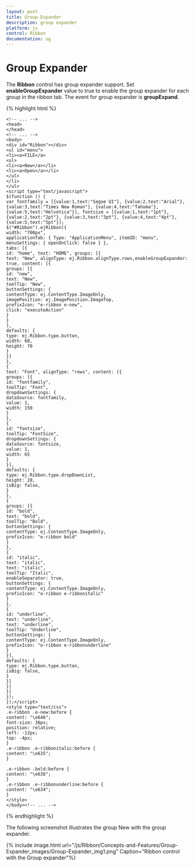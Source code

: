 ```yaml
---
layout: post
title: Group-Expander
description: group expander
platform: js
control: Ribbon
documentation: ug
---
```


# Group Expander

The **Ribbon** control has group expander support. Set **enableGroupExpander** value to true to enable the group expander for each group in the ribbon tab. The event for group expander is **groupExpand**.

{% highlight html %}

	<!-- ... -->
	<head>
	</head>
	<!-- ... -->
	<body>
	<div id="Ribbon"></div>
	<ul id="menu">
	<li><a>FILE</a>
	<ul>
	<li><a>New</a></li>
	<li><a>Open</a></li>
	</ul>
	</li>
	</ul>
	<script type="text/javascript">
	$(function () {
	var fontfamily = [{value:1,text:"Segoe UI"}, {value:2,text:"Arial"}, {value:3,text:"Times New Roman"}, {value:4,text:"Tahoma"}, {value:5,text:"Helvetica"}], fontsize = [{value:1,text:"1pt"},{value:2,text:"2pt"}, {value:3,text:"3pt"}, {value:4,text:"4pt"}, {value:5,text:"5pt"}];
	$("#Ribbon").ejRibbon({
	width: "700px",
	applicationTab: { Type: "ApplicationMenu", itemID: "menu", menuSettings: { openOnClick: false } },
	tabs: [{
	id: "home", text: "HOME", groups: [{
	text: "New", alignType: ej.Ribbon.alignType.rows,enableGroupExpander: true, content: [{
	groups: [{
	id: "new",
	text: "New",
	toolTip: "New",
	buttonSettings: {
	contentType: ej.ContentType.ImageOnly,
	imagePosition: ej.ImagePosition.ImageTop,
	prefixIcon: "e-ribbon e-new",
	click: "executeAction"
	}
	}
	],
	defaults: {
	type: ej.Ribbon.type.button,
	width: 60,
	height: 70
	}
	}]
	},
	{
	text: "Font", alignType: "rows", content: [{
	groups: [{
	id: "fontfamily",
	toolTip: "Font",
	dropdownSettings: {
	dataSource: fontfamily,
	value: 1,
	width: 150
	}
	},
	{
	id: "fontsize",
	toolTip: "FontSize",
	dropdownSettings: {
	dataSource: fontsize,
	value: 1,
	width: 65
	}
	}],
	defaults: {
	type: ej.Ribbon.type.dropDownList,
	height: 28,
	isBig: false,
	}
	},
	{
	groups: [{
	id: "bold",
	text: "bold",
	toolTip: "Bold",
	buttonSettings: {
	contentType: ej.ContentType.ImageOnly,
	prefixIcon: "e-ribbon bold"
	}
	},
	{
	id: "italic",
	text: "italic",
	text: "italic",
	toolTip: "Italic",
	enableSeparator: true,
	buttonSettings: {
	contentType: ej.ContentType.ImageOnly,
	prefixIcon: "e-ribbon e-ribbonitalic"
	}
	},
	{
	id: "underline",
	text: "underline",
	text: "underline",
	toolTip: "Underline",
	buttonSettings: {
	contentType: ej.ContentType.ImageOnly,
	prefixIcon: "e-ribbon e-ribbonunderline"
	}
	}],
	defaults: {
	type: ej.Ribbon.type.button,
	isBig: false,
	}
	}]
	}]
	}]
	});
	});</script>
	<style type="text/css">
	.e-ribbon .e-new:before {
	content: "\e646";
	font-size: 36px;
	position: relative;
	left: -12px;
	top: -4px;
	}
	.e-ribbon .e-ribbonitalic:before {
	content: "\e635";
	}
	
	.e-ribbon .bold:before {
	content: "\e636";
	}
	.e-ribbon .e-ribbonunderline:before {
	content: "\e634";
	}
	</style>
	</body><!-- ... -->


{% endhighlight %}

The following screenshot illustrates the group New with the group expander.

{% include image.html url="/js/Ribbon/Concepts-and-Features/Group-Expander_images/Group-Expander_img1.png" Caption="Ribbon control with the Group expander"%}

